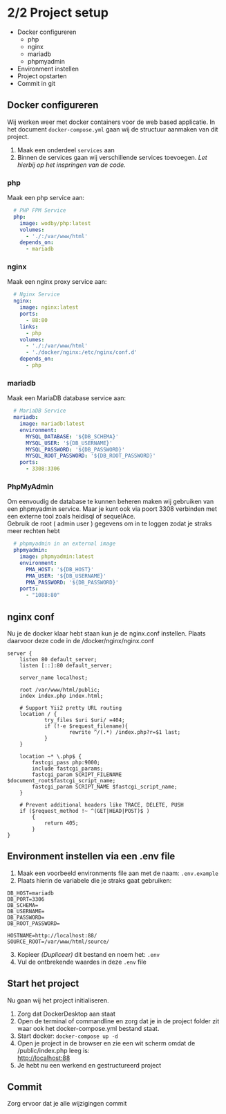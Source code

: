 # 2/2 Project setup
- Docker configureren
  - php
  - nginx
  - mariadb
  - phpmyadmin
- Environment instellen
- Project opstarten
- Commit in git

## Docker configureren
Wij werken weer met docker containers voor de web based applicatie.
In het document `docker-compose.yml` gaan wij de structuur aanmaken van dit project.
1. Maak een onderdeel `services` aan
2. Binnen de services gaan wij verschillende services toevoegen. _Let hierbij op het inspringen van de code._

### php
Maak een php service aan:
```yaml
  # PHP FPM Service
  php:
    image: wodby/php:latest
    volumes:
      - './:/var/www/html'
    depends_on:
      - mariadb
```

### nginx
Maak een nginx proxy service aan:
```yaml
  # Nginx Service
  nginx:
    image: nginx:latest
    ports:
      - 88:80
    links:
      - php
    volumes:
      - './:/var/www/html'
      - './docker/nginx:/etc/nginx/conf.d'
    depends_on:
      - php
```

### mariadb
Maak een MariaDB database service aan:
```yaml
  # MariaDB Service
  mariadb:
    image: mariadb:latest
    environment:
      MYSQL_DATABASE: '${DB_SCHEMA}'
      MYSQL_USER: '${DB_USERNAME}'
      MYSQL_PASSWORD: '${DB_PASSWORD}'
      MYSQL_ROOT_PASSWORD: '${DB_ROOT_PASSWORD}'
    ports:
      - 3308:3306
```

### PhpMyAdmin
Om eenvoudig de database te kunnen beheren maken wij gebruiken van een phpmyadmin service. Maar je kunt ook via poort 3308 verbinden met een externe tool zoals heidisql of sequelAce.<br>
Gebruik de root ( admin user ) gegevens om in te loggen zodat je straks meer rechten hebt
```yaml
  # phpmyadmin in an external image
  phpmyadmin:
    image: phpmyadmin:latest
    environment:
      PMA_HOST: '${DB_HOST}'
      PMA_USER: '${DB_USERNAME}'
      PMA_PASSWORD: '${DB_PASSWORD}'
    ports:
      - "1088:80"
```


## nginx conf
Nu je de docker klaar hebt staan kun je de nginx.conf instellen. Plaats daarvoor deze code in de /docker/nginx/nginx.conf
```apacheconf
server {
    listen 80 default_server;
    listen [::]:80 default_server;
    
    server_name localhost;

    root /var/www/html/public;
    index index.php index.html;

    # Support Yii2 pretty URL routing
    location / {
            try_files $uri $uri/ =404;
            if (!-e $request_filename){
                    rewrite ^/(.*) /index.php?r=$1 last;
            }
    }

    location ~* \.php$ {
        fastcgi_pass php:9000;
        include fastcgi_params;
        fastcgi_param SCRIPT_FILENAME $document_root$fastcgi_script_name;
        fastcgi_param SCRIPT_NAME $fastcgi_script_name;
    }

    # Prevent additional headers like TRACE, DELETE, PUSH
    if ($request_method !~ ^(GET|HEAD|POST)$ )
        {
            return 405;
        }
}
```

## Environment instellen via een .env file
1. Maak een voorbeeld environments file aan met de naam: `.env.example`  
2. Plaats hierin de variabele die je straks gaat gebruiken:  
```dotenv
DB_HOST=mariadb
DB_PORT=3306
DB_SCHEMA=
DB_USERNAME=
DB_PASSWORD=
DB_ROOT_PASSWORD=

HOSTNAME=http://localhost:88/
SOURCE_ROOT=/var/www/html/source/
```
3. Kopieer _(Dupliceer)_ dit bestand en noem het: `.env`
4. Vul de ontbrekende waardes in deze `.env` file

## Start het project
Nu gaan wij het project initialiseren.
1. Zorg dat DockerDesktop aan staat
2. Open de terminal of commandline en zorg dat je in de project folder zit waar ook het docker-compose.yml bestand staat.
3. Start docker: `docker-compose up -d`
4. Open je project in de browser en zie een wit scherm omdat de /public/index.php leeg is: <br>
[http://localhost:88](http://localhost:88)
5. Je hebt nu een werkend en gestructureerd project

## Commit
Zorg ervoor dat je alle wijzigingen commit

